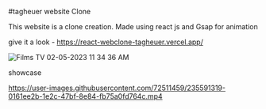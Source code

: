 #tagheuer website Clone

This website is a clone creation.
Made using react js and Gsap for animation

give it a look - https://react-webclone-tagheuer.vercel.app/

![Films   TV 02-05-2023 11 34 36 AM](https://user-images.githubusercontent.com/72511459/235591091-c70f51ed-c65a-40be-82bf-e0878adbfb77.png)

showcase

https://user-images.githubusercontent.com/72511459/235591319-0161ee2b-1e2c-47bf-8e84-fb75a0fd764c.mp4


